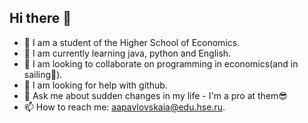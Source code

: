 ## Hi there 👋
- 🔭 I am a student of the Higher School of Economics.
- 🌱 I am currently learning java, python and English.
- 👯 I am looking to collaborate on programming in economics(and in sailing🤫).
- 🤔 I am looking for help with github.
- 💬 Ask me about sudden changes in my life - I'm a pro at them😎
- 📫 How to reach me: aapavlovskaia@edu.hse.ru.

<!--
**EternalGhostlyWanderer/EternalGhostlyWanderer** is a ✨ _special_ ✨ repository because its `README.md` (this file) appears on your GitHub profile.

Here are some ideas to get you started:

- 🔭 I am a student of the Higher School of Economics.
- 🌱 I am currently learning java, python and English.
- 👯 I am looking to collaborate on programming in economics(and in sailing🤫).
- 🤔 I am looking for help with github.
- 💬 Ask me about sudden changes in my life - I'm a pro at them😎
- 📫 How to reach me: aapavlovskaia@edu.hse.ru.
-->
